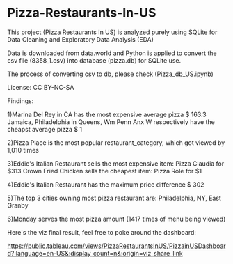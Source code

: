 # Pizza-Restaurants-In-US
This project (Pizza Restaurants In US) is analyzed purely using SQLite for Data Cleaning and Exploratory Data Analysis (EDA)

Data is downloaded from data.world and Python is applied to convert the csv file (8358_1.csv) into database (pizza.db) for SQLite use.

The process of converting csv to db, please check (Pizza_db_US.ipynb)

License: CC BY-NC-SA

Findings:

1)Marina Del Rey in CA has the most expensive average pizza $ 163.3
  Jamaica, Philadelphia in Queens, Wm Penn Anx W respectively have the cheapst average pizza $ 1 

2)Pizza Place is the most popular restaurant_category, which got viewed by 1,010 times

3)Eddie's Italian Restaurant sells the most expensive item: Pizza Claudia for $313
  Crown Fried Chicken sells the cheapest item: Pizza Role for $1
  
4)Eddie's Italian Restaurant has the maximum price difference $ 302

5)The top 3 cities owning most pizza restaurant are: Philadelphia, NY, East Granby

6)Monday serves the most pizza amount (1417 times of menu being viewed)

Here's the viz final result, feel free to poke around the dashboard:

https://public.tableau.com/views/PizzaRestaurantsInUS/PizzainUSDashboard?:language=en-US&:display_count=n&:origin=viz_share_link
